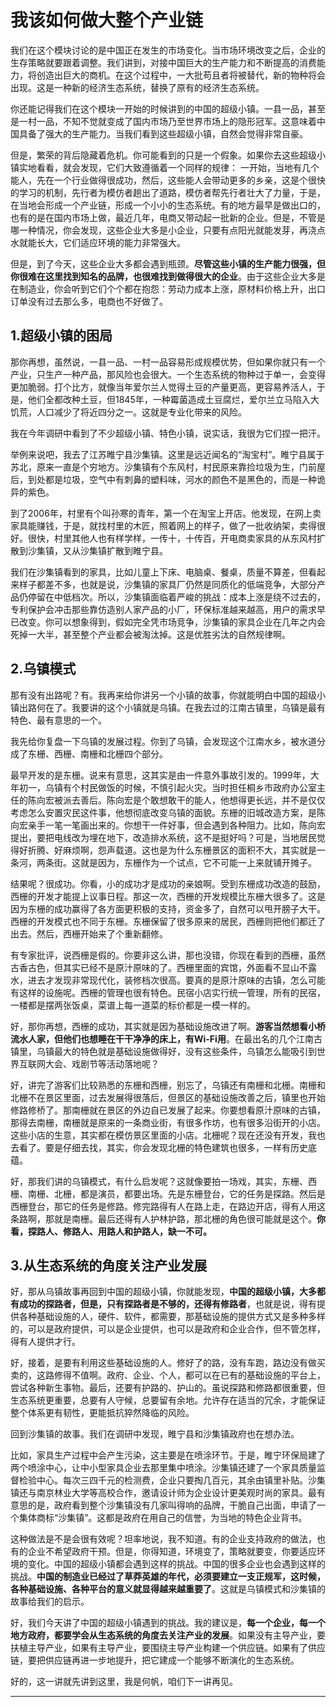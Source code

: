 # 我该如何做大整个产业链

我们在这个模块讨论的是中国正在发生的市场变化。当市场环境改变之后，企业的生存策略就要跟着调整。我们讲到，对接中国巨大的生产能力和不断提高的消费能力，将创造出巨大的商机。在这个过程中，一大批苟且者将被替代，新的物种将会出现。这是一种新的经济生态系统，替换了原有的经济生态系统。

你还能记得我们在这个模块一开始的时候讲到的中国的超级小镇。一县一品，甚至是一村一品，不知不觉就变成了国内市场乃至世界市场上的隐形冠军。这意味着中国具备了强大的生产能力。当我们看到这些超级小镇，自然会觉得非常自豪。

但是，繁荣的背后隐藏着危机。你可能看到的只是一个假象。如果你去这些超级小镇实地看看，就会发现，它们大致遵循着一个同样的规律：
一开始，当地有几个能人，先在一个行业做得很成功，然后，这些能人会带动更多的乡亲，这是个很快的学习的机制，先行者为模仿者趟出了道路，模仿者帮先行者壮大了力量，于是，在当地会形成一个产业链，形成一个小小的生态系统。有的地方最早是做出口的，也有的是在国内市场上做，最近几年，电商又带动起一批新的企业。但是，不管是哪一种情况，你会发现，这些企业大多是小企业，只要有点阳光就能发芽，再浇点水就能长大，它们适应环境的能力非常强大。

但是，到了今天，这些企业大多都会遇到瓶颈。**尽管这些小镇的生产能力很强，但你很难在这里找到知名的品牌，也很难找到做得很大的企业**。由于这些企业大多是在制造业，你会听到它们个个都在抱怨：劳动力成本上涨，原材料价格上升，出口订单没有过去那么多，电商也不好做了。

## 1.超级小镇的困局

那你再想，虽然说，一县一品、一村一品容易形成规模优势，但如果你就只有一个产业，只生产一种产品，那风险也会很大。一个生态系统的物种过于单一，会变得更加脆弱。打个比方，就像当年爱尔兰人觉得土豆的产量更高，更容易养活人，于是，他们全都改种土豆，但1845年，一种霉菌造成土豆腐烂，爱尔兰立马陷入大饥荒，人口减少了将近四分之一。这就是专业化带来的风险。

我在今年调研中看到了不少超级小镇、特色小镇，说实话，我很为它们捏一把汗。

举例来说吧，我去了江苏睢宁县沙集镇。这里是远近闻名的“淘宝村”。睢宁县属于苏北，原来一直是个穷地方。沙集镇有个东风村，村民原来靠捡垃圾为生，门前屋后，到处都是垃圾，空气中有刺鼻的塑料味，河水的颜色不是黑色的，而是一种诡异的紫色。

到了2006年，村里有个叫孙寒的青年，第一个在淘宝上开店。他发现，在网上卖家具能赚钱，于是，就找村里的木匠，照着网上的样子，做了一批收纳架，卖得很好。很快，村里其他人也有样学样，一传十，十传百，开电商卖家具的从东风村扩散到沙集镇，又从沙集镇扩散到睢宁县。

我们在沙集镇看到的家具，比如儿童上下床、电脑桌、餐桌，质量不算差，但看起来样子都差不多，也就是说，沙集镇的家具厂仍然是同质化的低端竞争，大部分产品仍停留在中低档次。所以，沙集镇面临着严峻的挑战：成本上涨是绕不过去的，专利保护会冲击那些靠仿造别人家产品的小厂，环保标准越来越高，用户的需求早已改变。你可以想象得到，假如完全凭市场竞争，沙集镇的家具企业在几年之内会死掉一大半，甚至整个产业都会被淘汰掉。这是优胜劣汰的自然规律啊。

## 2.乌镇模式

那有没有出路呢？有。我再来给你讲另一个小镇的故事，你就能明白中国的超级小镇出路何在了。我要讲的这个小镇就是乌镇。在我去过的江南古镇里，乌镇是最有特色、最有意思的一个。

我先给你复盘一下乌镇的发展过程。你到了乌镇，会发现这个江南水乡，被水道分成了东栅、西栅、南栅和北栅四个部分。

最早开发的是东栅。说来有意思，这其实是由一件意外事故引发的。1999年，大年初一，乌镇有个村民做饭的时候，不慎引起火灾。当时担任桐乡市政府办公室主任的陈向宏被派去善后。陈向宏是个敢想敢干的能人，他想得更长远，并不是仅仅考虑怎么安置灾民这件事，他想彻底改变乌镇的面貌。东栅的旧城改造方案，是陈向宏亲手一笔一笔画出来的。你想干一件好事，但会遇到各种阻力。比如，陈向宏提出，要把电线改为埋在地下，改造排水系统，这不是挺好吗？可是，当地居民觉得好折腾、好麻烦啊，怨声载道。这也是为什么东栅景区的面积不大，其实就是一条河，两条街。这就是因为，东栅作为一个试点，它不可能一上来就铺开摊子。

结果呢？很成功。你看，小的成功才是成功的亲娘啊。受到东栅成功改造的鼓励，西栅的开发才能提上议事日程。那这一次，西栅的开发规模比东栅大很多了。这是因为东栅的成功赢得了各方面更积极的支持，资金多了，自然可以甩开膀子大干。西栅的开发模式也不同于东栅。东栅保留了很多原来的居民，西栅则把他们都迁了出去。然后，西栅开始来了个重新翻修。

有专家批评，说西栅是假的。你要非这么讲，那也没错，你现在看到的西栅，虽然古香古色，但其实已经不是原汁原味的了。西栅里面的宾馆，外面看不显山不露水，进去才发现非常现代化，装修档次很高。要真的是原汁原味的古镇，怎么可能有这样的设施呢。西栅的管理也很有特色。民宿小店实行统一管理，所有的民宿，一楼都是摆两张饭桌，菜谱上每一道菜的标价都是一模一样的。

好，那你再想，西栅的成功，其实就是因为基础设施改进了啊。**游客当然想看小桥流水人家，但他们也想睡在干干净净的床上，有Wi-Fi用**。在最出名的几个江南古镇里，乌镇最大的特色就是基础设施做得好，没有这些条件，乌镇怎么能吸引到世界互联网大会、戏剧节等活动落地呢？

好，讲完了游客们比较熟悉的东栅和西栅，别忘了，乌镇还有南栅和北栅。南栅和北栅不在景区里面，过去发展得很落后，但景区的基础设施改善之后，镇里也开始修路修桥了。那南栅就在景区的外边自已发展了起来。你要想看原汁原味的古镇，那得去南栅，南栅就是原来的一条商业街，有很多作坊，也有很多沿街开的小店。这些小店的生意，其实都在模仿景区里面的小店。北栅呢？现在还没有开发，我也去看了。要是仔细去找，其实，你会发现北栅的特色建筑也很多，一样有历史底蕴。

好，那我们讲的乌镇模式，有什么启发呢？这就像要拍一场戏，其实，东栅、西栅、南栅、北栅，都是演员，都要出场。先是东栅登台，它的任务是探路。然后是西栅登台，那它的任务是修路。修完路得有人在路上走，在路边开店，得有人用这条路啊，那就是南栅。最后还得有人护林护路，那北栅的角色很可能就是这个。**你看，探路人、修路人、用路人和护路人，缺一不可。**

## 3.从生态系统的角度关注产业发展

好，那从乌镇故事再回到中国的超级小镇，你就能发现，**中国的超级小镇，大多都有成功的探路者，但是，只有探路者是不够的，还得有修路者**，也就是说，得有提供各种基础设施的人，硬件、软件，都需要，那基础设施的提供方式又是多种多样的，可以是政府提供，可以是企业提供，也可以是政府和企业合作，但不管怎样，得有人提供才行。

好，接着，是要有利用这些基础设施的人。修好了的路，没有车跑，路边没有做买卖的，这路修得不值啊。政府、企业、个人，都可以在已有的基础设施的平台上，尝试各种新生事物。最后，还要有护路的、护山的。虽说探路和修路都很重要，但生态系统更重要，总要有人守候，总要留有余地。允许存在适当的冗余，才能保证整个体系更有韧性，更能抵抗猝然降临的风险。

回到沙集镇的故事。我们在调研中发现，睢宁县和沙集镇政府也在想办法。

比如，家具生产过程中会产生污染，这主要是在喷涂环节。于是，睢宁环保局建了两个喷涂中心，让中小型家具企业去那里集中喷涂。沙集镇还建了一个家具质量监督检验中心。每次三四千元的检测费，企业只要掏几百元，其余由镇里补贴。沙集镇还与南京林业大学等高校合作，邀请设计师为企业设计更美观时尚的家具。最有意思的是，政府看到整个沙集镇没有几家叫得响的品牌，干脆自己出面，申请了一个集体商标“沙集镇”。这都是政府在用自己的信誉，为当地的特色企业背书。

这种做法是不是会很有效呢？坦率地说，我不知道。有的企业支持政府的做法，也有的企业不希望政府干预。但是，你得知道，环境变了，策略就要变，你要适应环境的变化。中国的超级小镇都会遇到这样的挑战。中国的很多企业也会遇到这样的挑战。**中国的制造业已经过了草莽英雄的年代，必须要建立一支正规军，这时候，各种基础设施、各种平台的意义就显得越来越重要了**。这就是乌镇模式和沙集镇的故事给我们的启示。

好，我们今天讲了中国的超级小镇遇到的挑战。我的建议是，**每一个企业，每一个地方政府，都要学会从生态系统的角度去关注产业的发展**。如果没有主导产业，要扶植主导产业，如果有主导产业，要围绕主导产业构建一个供应链。如果有了供应链，要把供应链再进一步地提升，把它建成一个能够不断演化的生态系统。

好的，这一讲就先讲到这里，我是何帆，咱们下一讲再见。

---
